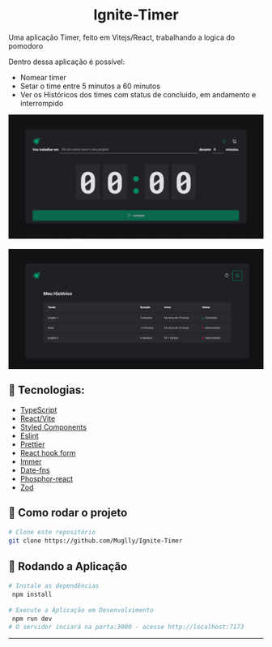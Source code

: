 ﻿# <h1 align="center">Ignite-Timer</h1>

Uma aplicação Timer, feito em Vitejs/React, trabalhando a logica do pomodoro

Dentro dessa aplicação é possível:

- Nomear timer 
- Setar o time entre 5 minutos a 60 minutos
- Ver os Históricos dos times com status de concluido, em andamento e interrompido

<div style="display:flex; flex-wrap: wrap; gap: 20px;" align='center'>
  <img src="https://raw.githubusercontent.com/Muglly/Ignite-Timer/master/public/home.PNG" alt='Home' />
  <img src="https://raw.githubusercontent.com/Muglly/Ignite-Timer/master/public/history.PNG" alt='History' />
</div>

## 🔨 Tecnologias:

- [TypeScript](https://www.typescriptlang.org/)
- [React/Vite](https://vitejs.dev/)
- [Styled Components](https://styled-components.com/)
- [Eslint](https://eslint.org/)
- [Prettier](https://prettier.io/)
- [React hook form](https://react-hook-form.com/)
- [Immer](https://www.npmjs.com/package/immer)
- [Date-fns](https://date-fns.org/)
- [Phosphor-react](https://phosphoricons.com/)
- [Zod](https://www.npmjs.com/package/zod)

## 🚀 Como rodar o projeto

```bash
# Clone este repositório
git clone https://github.com/Muglly/Ignite-Timer
```

## 🎲 Rodando a Aplicação

```bash
# Instale as dependências
 npm install
```
```bash
# Execute a Aplicação em Desenvolvimento
 npm run dev
# O servidor inciará na porta:3000 - acesse http://localhost:7173
```

<hr>
